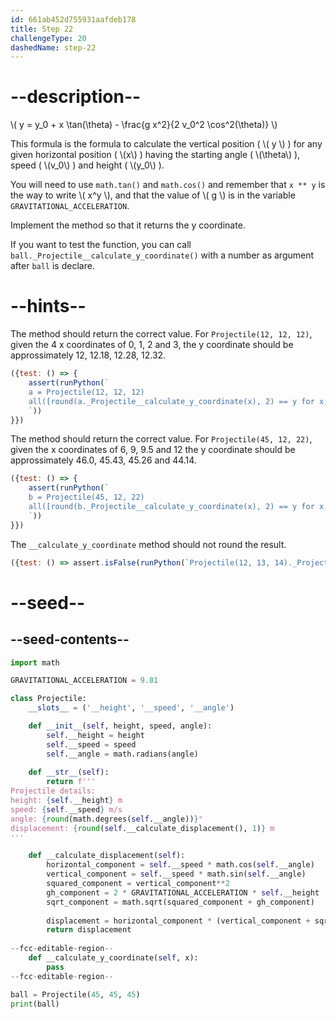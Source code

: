 ```yaml
---
id: 661ab452d755931aafdeb178
title: Step 22
challengeType: 20
dashedName: step-22
---
```


# --description--

\\( y = y_0 + x \tan(\theta) - \frac{g x^2}{2 v_0^2 \cos^2(\theta)} \\)

This formula is the formula to calculate the vertical position ( \\( y \\) ) for any given horizontal position ( \\(x\\) ) having the starting angle ( \\(\theta\\) ), speed ( \\(v_0\\) ) and height ( \\(y_0\\) ).

You will need to use `math.tan()` and `math.cos()` and remember that `x ** y` is the way to write \\( x^y \\), and that the value of \\( g \\) is in the variable `GRAVITATIONAL_ACCELERATION`.

Implement the method so that it returns the y coordinate.

If you want to test the function, you can call `ball._Projectile__calculate_y_coordinate()` with a number as argument after `ball` is declare.

# --hints--

The method should return the correct value. For `Projectile(12, 12, 12)`, given the 4 x coordinates of 0, 1, 2 and 3, the y coordinate should be approssimately 12, 12.18, 12.28, 12.32.

```js
({test: () => {
    assert(runPython(`
    a = Projectile(12, 12, 12)
    all([round(a._Projectile__calculate_y_coordinate(x), 2) == y for x,y in [(0, 12.0), (1, 12.18), (2, 12.28), (3, 12.32)]])
    `))
}})
```

The method should return the correct value. For `Projectile(45, 12, 22)`, given the x coordinates of 6, 9, 9.5 and 12 the y coordinate should be approssimately 46.0, 45.43, 45.26 and 44.14.

```js
({test: () => {
    assert(runPython(`
    b = Projectile(45, 12, 22)
    all([round(b._Projectile__calculate_y_coordinate(x), 2) == y for x,y in [(6, 46.0), (9, 45.43), (9.5, 45.26), (12, 44.14)]])
    `))
}})
```

The `__calculate_y_coordinate` method should not round the result.

```js
({test: () => assert.isFalse(runPython(`Projectile(12, 13, 14)._Projectile__calculate_y_coordinate(5) == round(Projectile(12, 13, 14)._Projectile__calculate_y_coordinate(5), 2)`))})
```

# --seed--

## --seed-contents--

```py
import math

GRAVITATIONAL_ACCELERATION = 9.81

class Projectile:
    __slots__ = ('__height', '__speed', '__angle')

    def __init__(self, height, speed, angle):
        self.__height = height
        self.__speed = speed
        self.__angle = math.radians(angle)
        
    def __str__(self):
        return f'''
Projectile details:
height: {self.__height} m
speed: {self.__speed} m/s
angle: {round(math.degrees(self.__angle))}°
displacement: {round(self.__calculate_displacement(), 1)} m
'''

    def __calculate_displacement(self):
        horizontal_component = self.__speed * math.cos(self.__angle)
        vertical_component = self.__speed * math.sin(self.__angle)
        squared_component = vertical_component**2
        gh_component = 2 * GRAVITATIONAL_ACCELERATION * self.__height
        sqrt_component = math.sqrt(squared_component + gh_component)
        
        displacement = horizontal_component * (vertical_component + sqrt_component) / GRAVITATIONAL_ACCELERATION
        return displacement
        
--fcc-editable-region--
    def __calculate_y_coordinate(self, x):
        pass
--fcc-editable-region--

ball = Projectile(45, 45, 45)
print(ball)
   
```
